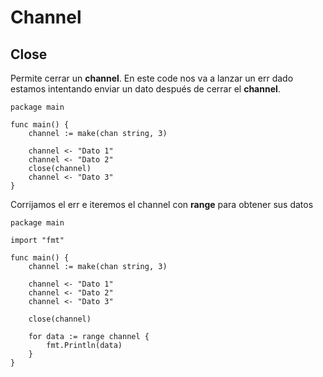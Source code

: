 # Channel

## Close

Permite cerrar un **channel**. En este code nos va a lanzar un err dado estamos intentando enviar un dato después de cerrar el **channel**.

```
package main

func main() {
	channel := make(chan string, 3)

	channel <- "Dato 1"
	channel <- "Dato 2"
	close(channel)
	channel <- "Dato 3"
}
```

Corrijamos el err e iteremos el channel con **range** para obtener sus datos

```
package main

import "fmt"

func main() {
	channel := make(chan string, 3)

	channel <- "Dato 1"
	channel <- "Dato 2"
	channel <- "Dato 3"

	close(channel)

	for data := range channel {
		fmt.Println(data)
	}
}
```
